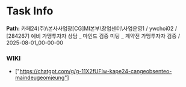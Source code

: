 # Task Info

**Path:** 카페24(주)\본사사업장\[CG]MI본부\창업센터\사업운영1 / ywchoi02 / [284267] 예비 가맹투자자 상담 _ 마인드 검증 미팅 _ 계약전 가맹투자자 검증 / 2025-08-01_00-00-00

### WIKI
- ["https://chatgpt.com/g/g-11X2fUFlw-kape24-cangeobsenteo-maindeugeomjeung"]

